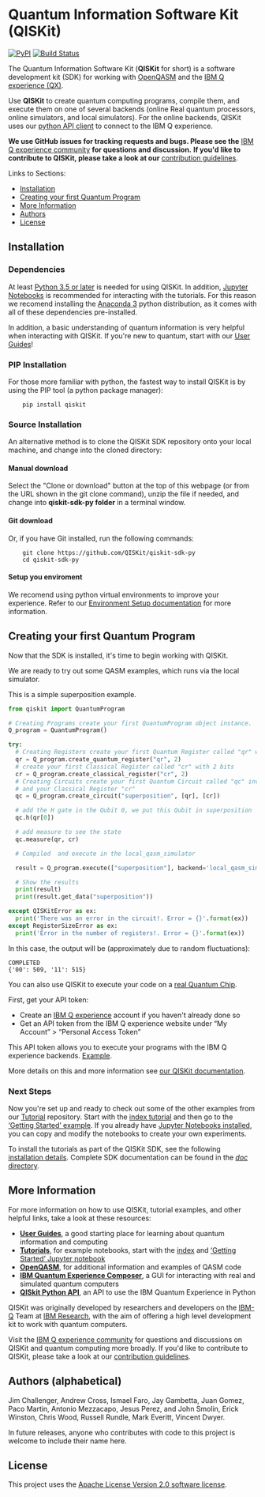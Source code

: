 # Quantum Information Software Kit (QISKit)

[![PyPI](https://img.shields.io/pypi/v/qiskit.svg)](https://pypi.python.org/pypi/qiskit)
[![Build Status](https://travis-ci.org/QISKit/qiskit-sdk-py.svg?branch=master)](https://travis-ci.org/QISKit/qiskit-sdk-py)

The Quantum Information Software Kit (**QISKit** for short) is a software development kit (SDK) for working with [OpenQASM](https://github.com/QISKit/qiskit-openqasm) and the [IBM Q experience (QX)](https://quantumexperience.ng.bluemix.net/).

Use **QISKit** to create quantum computing programs, compile them, and execute them on one of several backends (online Real quantum processors, online simulators, and local simulators). For the online backends, QISKit uses our [python API client](https://github.com/QISKit/qiskit-api-py) to connect to the IBM Q experience.

**We use GitHub issues for tracking requests and bugs. Please see the** [IBM Q experience community](https://quantumexperience.ng.bluemix.net/qx/community) **for questions and discussion.** **If you'd like to contribute to QISKit, please take a look at our** [contribution guidelines](CONTRIBUTING.rst).

Links to Sections:

* [Installation](#installation)
* [Creating your first Quantum Program](#creating-your-first-quantum-program)
* [More Information](#more-information)
* [Authors](#authors-alphabetical)
* [License](#license)

## Installation

### Dependencies

At least [Python 3.5 or later](https://www.python.org/downloads/) is needed for using QISKit. In addition, [Jupyter Notebooks](https://jupyter.readthedocs.io/en/latest/install.html) is recommended for interacting with the tutorials.
For this reason we recomend installing the [Anaconda 3](https://www.continuum.io/downloads) python distribution, as it comes with all of these dependencies pre-installed.

In addition, a basic understanding of quantum information is very helpful when interacting with QISKit. If you're new to quantum, start with our [User Guides](https://github.com/QISKit/ibmqx-user-guides)!

### PIP Installation

For those more familiar with python, the fastest way to install QISKit is by using the PIP tool (a python package manager):

```
    pip install qiskit
```

### Source Installation

An alternative method is to clone the QISKit SDK repository onto your local machine, and change into the cloned directory:

#### Manual download

Select the "Clone or download" button at the top of this webpage (or from the URL shown in the git clone command), unzip the file if needed, and change into **qiskit-sdk-py folder** in a terminal window.

#### Git download

Or, if you have Git installed, run the following commands:

```
    git clone https://github.com/QISKit/qiskit-sdk-py
    cd qiskit-sdk-py
```

#### Setup you enviroment

We recomend using python virtual environments to improve your experience. Refer to our [Environment Setup documentation](doc/install.rst#3.1-Setup-the-environment) for more information.

## Creating your first Quantum Program

Now that the SDK is installed, it's time to begin working with QISKit.

We are ready to try out some QASM examples, which runs via the local simulator.

This is a simple superposition example.

```python
from qiskit import QuantumProgram

# Creating Programs create your first QuantumProgram object instance.
Q_program = QuantumProgram()

try:
  # Creating Registers create your first Quantum Register called "qr" with 2 qubits
  qr = Q_program.create_quantum_register("qr", 2)
  # create your first Classical Register called "cr" with 2 bits
  cr = Q_program.create_classical_register("cr", 2)
  # Creating Circuits create your first Quantum Circuit called "qc" involving your Quantum Register "qr"
  # and your Classical Register "cr"
  qc = Q_program.create_circuit("superposition", [qr], [cr])

  # add the H gate in the Qubit 0, we put this Qubit in superposition
  qc.h(qr[0])

  # add measure to see the state
  qc.measure(qr, cr)

  # Compiled  and execute in the local_qasm_simulator

  result = Q_program.execute(["superposition"], backend='local_qasm_simulator', shots=1024)

  # Show the results
  print(result)
  print(result.get_data("superposition"))

except QISKitError as ex:
  print('There was an error in the circuit!. Error = {}'.format(ex))
except RegisterSizeError as ex:
  print('Error in the number of registers!. Error = {}'.format(ex))
```

In this case, the output will be (approximately due to random fluctuations):

```
COMPLETED
{'00': 509, '11': 515}
```

You can also use QISKit to execute your code on a [real Quantum Chip](https://github.com/QISKit/ibmqx-backend-information).

 First, get your API token:

-  Create an [IBM Q experience](https://quantumexperience.ng.bluemix.net) account if you haven't already done so
-  Get an API token from the IBM Q experience website under “My Account” > “Personal Access Token”

This API token allows you to execute your programs with the IBM Q experience backends. [Example](doc/example_real_backend.rst).

More details on this and more information see [our QISKit documentation](doc/qiskit.rst).


### Next Steps

Now you're set up and ready to check out some of the other examples from our [Tutorial](https://github.com/QISKit/qiskit-tutorial) repository. Start with the [index tutorial](https://github.com/QISKit/qiskit-tutorial/blob/master/index.ipynb) and then go to the [‘Getting Started’ example](https://github.com/QISKit/qiskit-tutorial/blob/002d054c72fc59fc5009bb9fa0ee393e15a69d07/1_introduction/getting_started.ipynb). If you already have [Jupyter Notebooks installed](https://jupyter.readthedocs.io/en/latest/install.html), you can copy and modify the notebooks to create your own experiments.

To install the tutorials as part of the QISKit SDK, see the following [installation details](doc/install.rst#Install-Jupyter-based-tutorials). Complete SDK documentation can be found in the [*doc* directory](doc/qiskit.rst).

## More Information

For more information on how to use QISKit, tutorial examples, and other helpful links, take a look at these resources:

* **[User Guides](https://github.com/QISKit/ibmqx-user-guides)**,
  a good starting place for learning about quantum information and computing
* **[Tutorials](https://github.com/QISKit/qiskit-tutorial)**,
  for example notebooks, start with the [index](https://github.com/QISKit/qiskit-tutorial/blob/master/index.ipynb) and [‘Getting Started’ Jupyter notebook](https://github.com/QISKit/qiskit-tutorial/blob/002d054c72fc59fc5009bb9fa0ee393e15a69d07/1_introduction/getting_started.ipynb)
* **[OpenQASM](https://github.com/QISKit/openqasm)**,
  for additional information and examples of QASM code
* **[IBM Quantum Experience Composer](https://quantumexperience.ng.bluemix.net/qx/editor)**,
  a GUI for interacting with real and simulated quantum computers
* **[QISkit Python API](https://github.com/QISKit/qiskit-api-py)**, an API to use the IBM Quantum Experience in Python


QISKit was originally developed by researchers and developers on the [IBM-Q](http://www.research.ibm.com/ibm-q/) Team at [IBM Research](http://www.research.ibm.com/), with the aim of offering a high level development kit to work with quantum computers.

Visit the [IBM Q experience community](https://quantumexperience.ng.bluemix.net/qx/community) for questions and discussions on QISKit and quantum computing more broadly. If you'd like to contribute to QISKit, please take a look at our [contribution guidelines](CONTRIBUTING.rst).


## Authors (alphabetical)

Jim Challenger, Andrew Cross, Ismael Faro, Jay Gambetta, Juan Gomez, Paco Martin, Antonio Mezzacapo, Jesus Perez, and John Smolin, Erick Winston, Chris Wood, Russell Rundle, Mark Everitt, Vincent Dwyer.

In future releases, anyone who contributes with code to this project is welcome to include their name here.


## License

This project uses the [Apache License Version 2.0 software license](https://www.apache.org/licenses/LICENSE-2.0).
